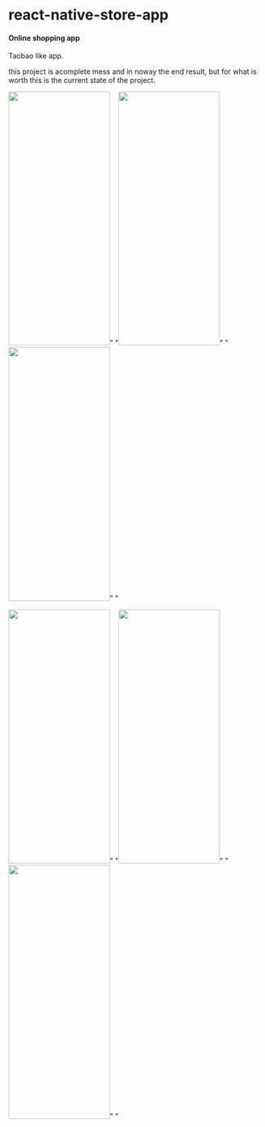 # react-native-store-app

<h4>Online shopping app</h4>

<p> Taobao like app. </p>

<P> this project is acomplete mess and in noway the end result, but for what is worth this is the current state of the project. </p>

<img src="https://user-images.githubusercontent.com/48398993/106794552-f9aca900-6693-11eb-8779-86ef8394ed6f.jpg" width="200" height="500" />"      "<img src="https://user-images.githubusercontent.com/48398993/107748458-0eec9c00-6d54-11eb-9861-4557552db46e.jpg" width="200" height="500" />"      "<img src="https://user-images.githubusercontent.com/48398993/106610827-3009fb80-65a2-11eb-93a1-744ab2256e51.jpg" width="200" height="500" />"    "

<img src="https://user-images.githubusercontent.com/48398993/106794555-fb766c80-6693-11eb-8a10-032b67793bf1.jpg" width="200" height="500" />"      "<img src="https://user-images.githubusercontent.com/48398993/106610838-339d8280-65a2-11eb-88d7-e7a66f74745a.jpg" width="200" height="500" />"   "<img src="https://user-images.githubusercontent.com/48398993/106794564-fdd8c680-6693-11eb-9fff-77f55273eb01.jpg" width="200" height="500" />"   "
